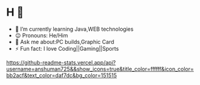 # H 👋

- 🌱 I’m currently learning Java,WEB technologies
- 😉 Pronouns: He/Him
- 💬 Ask me about:PC builds,Graphic Card
- ⚡ Fun fact: I love Coding||Gaming||Sports

https://github-readme-stats.vercel.app/api?username=anshuman725&&show_icons=true&title_color=ffffff&icon_color=bb2acf&text_color=daf7dc&bg_color=151515

